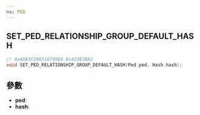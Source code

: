 ```yaml
---
ns: PED
---
```

## SET_PED_RELATIONSHIP_GROUP_DEFAULT_HASH

```c
// 0xADB3F206518799E8 0x423B7BA2
void SET_PED_RELATIONSHIP_GROUP_DEFAULT_HASH(Ped ped, Hash hash);
```


## 參數
* **ped**: 
* **hash**: 

